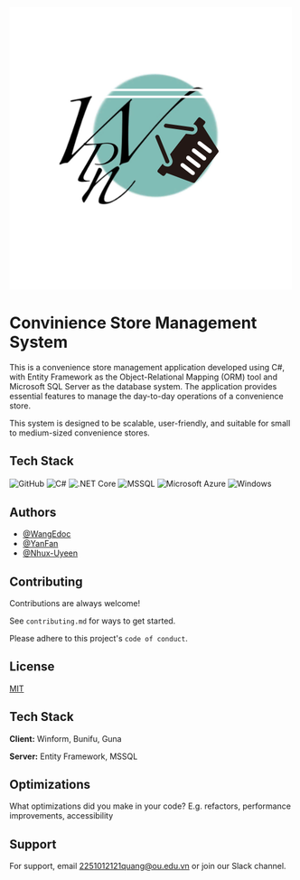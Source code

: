 
![Logo](https://github.com/thereaper0602/Store_Management_System/blob/product/Store_Manament_System/GUI/Resources/Black%20and%20White%20Modern%20Shoes%20Store%20Logo%20(1).png)


# Convinience Store Management System

This is a convenience store management application developed using C#, with Entity Framework as the Object-Relational Mapping (ORM) tool and Microsoft SQL Server as the database system. The application provides essential features to manage the day-to-day operations of a convenience store.

This system is designed to be scalable, user-friendly, and suitable for small to medium-sized convenience stores.

## Tech Stack

<img width="50" src="https://raw.githubusercontent.com/marwin1991/profile-technology-icons/refs/heads/main/icons/github.png" alt="GitHub" align="center" title="GitHub">
<img width="50" src="https://raw.githubusercontent.com/marwin1991/profile-technology-icons/refs/heads/main/icons/c%23.png" alt="C#" align="center" title="C#">
<img width="50" src="https://raw.githubusercontent.com/marwin1991/profile-technology-icons/refs/heads/main/icons/_net_core.png" align="center" alt=".NET Core" title=".NET Core">
<img width="50" src="https://raw.githubusercontent.com/marwin1991/profile-technology-icons/refs/heads/main/icons/mssql.png" align="center" alt="MSSQL" title="MSSQL">
<img width="50" src="https://raw.githubusercontent.com/marwin1991/profile-technology-icons/refs/heads/main/icons/microsoft_azure.png" align="center" alt="Microsoft Azure" title="Microsoft Azure">
<img width="50" src="https://raw.githubusercontent.com/marwin1991/profile-technology-icons/refs/heads/main/icons/windows.png" align="center" alt="Windows" title="Windows">

## Authors

- [@WangEdoc](https://github.com/thereaper0602)
- [@YanFan](https://github.com/yfyang41)
- [@Nhux-Uyeen](https://github.com/Nhux-Uyeen)


## Contributing

Contributions are always welcome!

See `contributing.md` for ways to get started.

Please adhere to this project's `code of conduct`.


## License

[MIT](https://choosealicense.com/licenses/mit/)


## Tech Stack

**Client:** Winform, Bunifu, Guna

**Server:** Entity Framework, MSSQL

## Optimizations

What optimizations did you make in your code? E.g. refactors, performance improvements, accessibility


## Support

For support, email 2251012121quang@ou.edu.vn or join our Slack channel.

